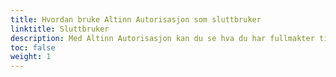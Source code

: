 ```yaml
---
title: Hvordan bruke Altinn Autorisasjon som sluttbruker
linktitle: Sluttbruker
description: Med Altinn Autorisasjon kan du se hva du har fullmakter til gjøre på vegne av deg selv og virksomheter, be om, gi og trekke fullmakter.
toc: false
weight: 1
---
```

